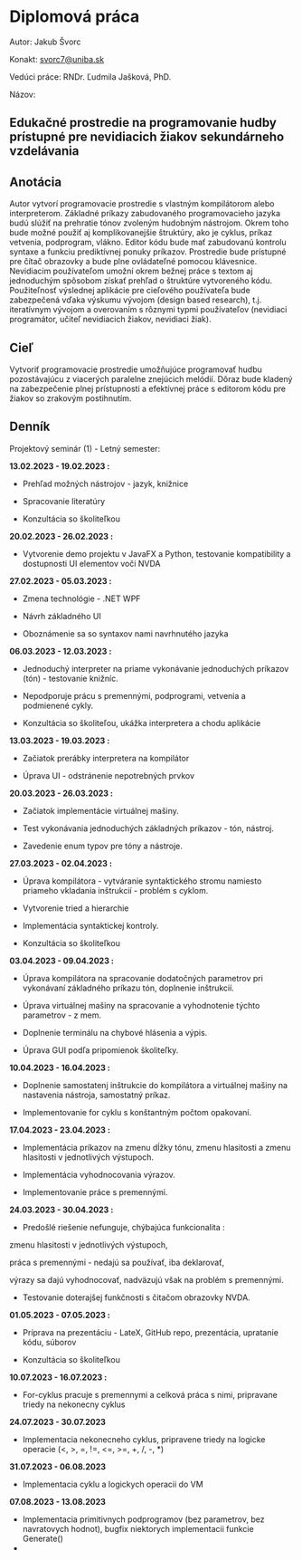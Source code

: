 # Diplomová práca
Autor: Jakub Švorc



Konakt: svorc7@uniba.sk



Vedúci práce: RNDr. Ľudmila Jašková, PhD.

Názov:



Edukačné prostredie na programovanie hudby prístupné pre nevidiacich žiakov sekundárneho vzdelávania
---


Anotácia
---
Autor vytvorí programovacie prostredie s vlastným kompilátorom alebo
interpreterom. Základné príkazy zabudovaného programovacieho jazyka budú
slúžiť na prehratie tónov zvoleným hudobným nástrojom. Okrem toho bude
možné použiť aj komplikovanejšie štruktúry, ako je cyklus, príkaz vetvenia,
podprogram, vlákno.
Editor kódu bude mať zabudovanú kontrolu syntaxe a funkciu prediktívnej
ponuky príkazov.
Prostredie bude prístupné pre čítač obrazovky a bude plne ovládateľné pomocou
klávesnice. Nevidiacim používateľom umožní okrem bežnej práce s textom aj
jednoduchým spôsobom získať prehľad o štruktúre vytvoreného kódu.
Použiteľnosť výslednej aplikácie pre cieľového používateľa bude zabezpečená
vďaka výskumu vývojom (design based research), t.j. iteratívnym vývojom
a overovaním s rôznymi typmi používateľov (nevidiaci programátor, učiteľ
nevidiacich žiakov, nevidiaci žiak).


Cieľ
---
Vytvoriť programovacie prostredie umožňujúce programovať hudbu
pozostávajúcu z viacerých paralelne znejúcich melódií. Dôraz bude kladený
na zabezpečenie plnej prístupnosti a efektívnej práce s editorom kódu pre žiakov
so zrakovým postihnutím.


Denník
---
Projektový seminár (1) - Letný semester:


**13.02.2023 - 19.02.2023 :**

* Prehľad možných nástrojov - jazyk, knižnice

* Spracovanie literatúry

* Konzultácia so školiteľkou


**20.02.2023 - 26.02.2023 :**

* Vytvorenie demo projektu v JavaFX a Python, testovanie kompatibility a dostupnosti UI elementov voči NVDA 

**27.02.2023 - 05.03.2023 :**

* Zmena technológie - .NET WPF

* Návrh základného UI

* Oboznámenie sa so syntaxov nami navrhnutého jazyka


**06.03.2023 - 12.03.2023 :**

* Jednoduchý interpreter na priame vykonávanie jednoduchých príkazov (tón) - testovanie knižníc.

* Nepodporuje prácu s premennými, podprogrami, vetvenia a podmienené cykly.

* Konzultácia so školiteľou, ukážka interpretera a chodu aplikácie

**13.03.2023 - 19.03.2023 :**

* Začiatok prerábky interpretera na kompilátor

* Úprava UI - odstránenie nepotrebných prvkov


**20.03.2023 - 26.03.2023 :**

* Začiatok implementácie virtuálnej mašiny.

* Test vykonávania jednoduchých základných príkazov - tón, nástroj.

* Zavedenie enum typov pre tóny a nástroje.


**27.03.2023 - 02.04.2023 :**

* Úprava kompilátora - vytváranie syntaktického stromu namiesto priameho vkladania inštrukcií - problém s cyklom.

* Vytvorenie tried a hierarchie

* Implementácia syntaktickej kontroly.

* Konzultácia so školiteľkou


**03.04.2023 - 09.04.2023 :**

* Úprava kompilátora na spracovanie dodatočných parametrov pri vykonávaní základného príkazu tón, doplnenie inštrukcií.

* Úprava virtuálnej mašiny na spracovanie a vyhodnotenie týchto parametrov - z mem.

* Doplnenie terminálu na chybové hlásenia a výpis.

* Úprava GUI podľa pripomienok školiteľky.

**10.04.2023 - 16.04.2023 :**

* Doplnenie samostatenj inštrukcie do kompilátora a virtuálnej mašiny na nastavenia nástroja, samostatný príkaz.

* Implementovanie for cyklu s konštantným počtom opakovaní.


**17.04.2023 - 23.04.2023 :**

* Implementácia príkazov na zmenu dĺžky tónu, zmenu hlasitosti a zmenu hlasitosti v jednotlivých výstupoch.

* Implementácia vyhodnocovania výrazov.

* Implementovanie práce s premennými.


**24.03.2023 - 30.04.2023 :**

* Predošlé riešenie nefunguje, chýbajúca funkcionalita :

zmenu hlasitosti v jednotlivých výstupoch,

práca s premennými - nedajú sa používať, iba deklarovať,

výrazy sa dajú vyhodnocovať, nadväzujú však na problém s premennými.

* Testovanie doterajšej funkčnosti s čitačom obrazovky NVDA.


**01.05.2023 - 07.05.2023 :**

* Príprava na prezentáciu - LateX, GitHub repo, prezentácia, upratanie kódu, súborov

* Konzultácia so školiteľkou


**10.07.2023 - 16.07.2023 :**

* For-cyklus pracuje s premennymi a celková práca s nimi, pripravane triedy na nekonecny cyklus

**24.07.2023 - 30.07.2023**

* Implementacia nekonecneho cyklus, pripravene triedy na logicke operacie (<, >, =, !=, <=, >=, +, /, -, *)


**31.07.2023 - 06.08.2023**

* Implementacia cyklu a logickych operacii do VM


**07.08.2023 - 13.08.2023**

* Implementacia primitivnych podprogramov (bez parametrov, bez navratovych hodnot), bugfix niektorych implementacii funkcie Generate()
* 

